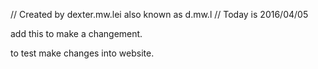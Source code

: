 
// Created by dexter.mw.lei also known as d.mw.l
// Today is 2016/04/05 

add this to make a changement.

to test make changes into website.

